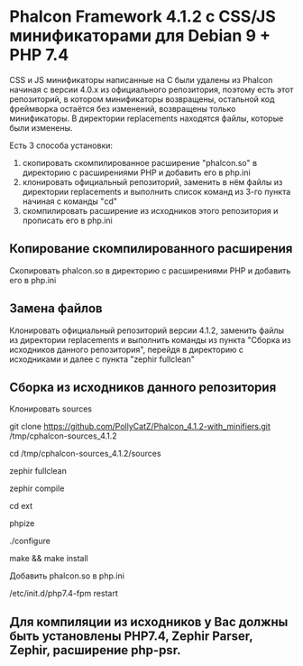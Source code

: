 # Phalcon Framework 4.1.2 с CSS/JS минификаторами для Debian 9 + PHP 7.4

CSS и JS минификаторы написанные на C были удалены из Phalcon начиная с версии 4.0.x из официального репозитория, поэтому есть этот репозиторий, в котором минификаторы возвращены, остальной код фреймворка остаётся без изменений, возвращены только минификаторы. В директории replacements находятся файлы, которые были изменены. 

Есть 3 способа установки:
1. скопировать скомпилированное расширение "phalcon.so" в директорию с расширениями PHP и добавить его в php.ini
2. клонировать официальный репозиторий, заменить в нём файлы из директории replacements и выполнить список команд из 3-го пункта начиная с команды "cd"
3. скомпилировать расширение из исходников этого репозитория и прописать его в php.ini

## Копирование скомпилированного расширения

Скопировать phalcon.so в директорию с расширениями PHP и добавить его в php.ini

## Замена файлов

Клонировать официальный репозиторий версии 4.1.2, заменить файлы из директории replacements и выполнить команды из пункта "Сборка из исходников данного репозитория", перейдя в директорию с исходниками и далее с пункта "zephir fullclean"

## Сборка из исходников данного репозитория

Клонировать sources

git clone https://github.com/PollyCatZ/Phalcon_4.1.2-with_minifiers.git /tmp/cphalcon-sources_4.1.2

cd /tmp/cphalcon-sources_4.1.2/sources

zephir fullclean

zephir compile

cd ext

phpize

./configure

make && make install

Добавить phalcon.so в php.ini

/etc/init.d/php7.4-fpm restart


## Для компиляции из исходников у Вас должны быть установлены PHP7.4, Zephir Parser, Zephir, расширение php-psr.
